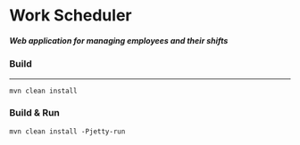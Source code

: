 # Work Scheduler
##### Web application for managing employees and their shifts

### Build
---
`mvn clean install`

### Build & Run
`mvn clean install -Pjetty-run`
